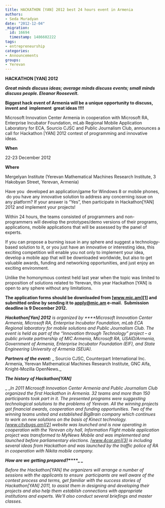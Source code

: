 ```yaml
---
title: HACKATHON [YAN] 2012 best 24 hours event in Armenia
authors:
- Seda Muradyan
date: "2012-12-04"
_migration:
  id: 16694
  timestamp: 1486602222
tags:
- entrepreneurship
categories:
- Announcements
groups:
- Yerevan
---
```


**HACKATHON [YAN] 2012**

**_Great minds discuss ideas; average minds discuss events; small minds discuss people. Eleanor Roosevelt._**

**Biggest hack event of Armenia will be a unique opportunity to discuss, invent and  implement  great ideas !!!!**

Microsoft Innovation Center Armenia in cooperation with Microsoft RA, Enterprise Incubator Foundation, mLab Regional Mobile Application Laboratory for ECA, Sourcio CJSC and Public Journalism Club, announces a call for Hackathon [YAN] 2012 contest of programming and innovative ideas.

**When**

22-23 December 2012

**Where**

Mergelyan Institute (Yerevan Mathematical Machines Research Institute, 3 Hakobyan Street, Yerevan, Armenia)

Have you  developed an application/game for Windows 8 or mobile phones,  do you have any innovative solution to address any concerning issue on any platform? If your answer is “Yes”, then participate in Hackathon[YAN] 2012 and implement your projects!

Within 24 hours, the teams consisted of programmers and non-programmers will develop the prototypes/demo versions of their programs, applications, mobile applications that will be assessed by the panel of experts.

If you can propose a burning issue in any sphere and suggest a technology-based solution to it, or you just have an innovative or interesting idea, this exciting competition will enable you not only to implement your idea, develop a mobile app that will be downloaded worldwide, but also to get valuable awards, funding and networking opportunities, and just enjoy an exciting environment.

Unlike the homonymous contest held last year when the topic was limited to proposition of solutions related to Yerevan, this year Hackathon [YAN] is open to any sphere without any limitations.

**The application forms should be downloaded from [www.mic.am][1] and submitted online by sending it to <apply@mic.am> e-mail.  Submission deadline is 9 December 2012.**

**_Hackathon[Yan] 2012_** _is organized by ****Microsoft Innovation Center Armenia, Microsoft RA, Enterprise Incubator Foundation, mLab ECA Regional laboratory for mobile solutions and Public Journalism Club. The event is held_ _as part of the “Innovation through Technology” project – a public private partnership of MIC Armenia, Microsoft RA, USAID/Armenia, Government of Armenia, Enterprise Incubator Foundation (EIF), and State Engineering University of Armenia (SEUA)._

**_Partners of the event:_** _ Sourcio CJSC, Counterpart International Inc. Armenia, Yerevan Mathematical Machines Research Institute, GNC Alfa, Knight-Mozilla OpenNews._

**_The history of Hackathon[YAN]_**

_ __In 2011 Microsoft Innovation Center Armenia and Public Journalism Club organized the first Hackathon in Armenia. 32 teams and more than 150 participants took part in it. The presented programs were suggesting technological solutions to the problems of Yerevan. All the winning projects got financial awards, cooperation and funding opportunities. Two of the winning teams united and established BigBrain company which continues to work on new solutions on the basis of Kinect technology.[www.citybugs.am][2] website was launched and is now operating in cooperation with the Yerevan city hall, Information Flight mobile application project was transformed to MyNews Mobile and was implemented and launched before parliamentary elections. [www.4car.am][3] is including several ideas from Hackathon and was launched by the traffic police of RA in cooperation with Nikita mobile company._

**_How are we getting prepared?_****_ _**

_Before the Hackathon[YAN] the organizers will arrange a number of sessions with the applicants to ensure  participants are well aware of the contest process and terms, get familiar with the success stories of Hackathon[YAN] 2011, to assist them in designing and developing their projects and also help them establish connections with appropriate institutions and experts. We’ll also conduct several briefings and master classes._

 [1]: http://www.mic.am/
 [2]: http://www.citybugs.am/
 [3]: http://www.4car.am/